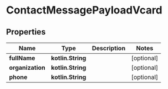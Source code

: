 
# ContactMessagePayloadVcard

## Properties
Name | Type | Description | Notes
------------ | ------------- | ------------- | -------------
**fullName** | **kotlin.String** |  |  [optional]
**organization** | **kotlin.String** |  |  [optional]
**phone** | **kotlin.String** |  |  [optional]




